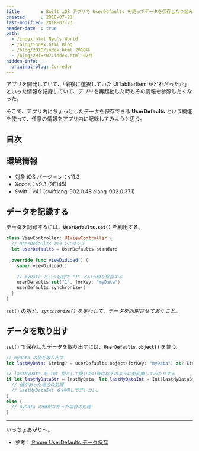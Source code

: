 ```yaml
---
title        : Swift iOS アプリで UserDefaults を使ってデータを保存したり読み込んだりする
created      : 2018-07-23
last-modified: 2018-07-23
header-date  : true
path:
  - /index.html Neo's World
  - /blog/index.html Blog
  - /blog/2018/index.html 2018年
  - /blog/2018/07/index.html 07月
hidden-info:
  original-blog: Corredor
---
```


アプリを開発していて、「最後に選択していた UITabBarItem がどれだったか」といった情報を記録していて、アプリを再起動した時もその情報を参照したくなった。

そこで、アプリ内にちょっとしたデータを保存できる __UserDefaults__ という機能を使って、任意の情報をアプリ内に記録してみようと思う。

## 目次

## 環境情報

- 対象 iOS バージョン：v11.3
- Xcode：v9.3 (9E145)
- Swift：v4.1 (swiftlang-902.0.48 clang-902.0.37.1)

## データを記録する

データを記録するには、__`UserDefaults.set()`__ を利用する。

```swift
class ViewController: UIViewController {
  // UserDefaults のインスタンス
  let userDefaults = UserDefaults.standard
  
  override func viewDidLoad() {
    super.viewDidLoad()
    
    // myData という名前で "1" という値を保存する
    userDefaults.set("1", forKey: "myData")
    userDefaults.synchronize()
  }
}
```

`set()` のあと、_`synchronize()` を実行して、データを同期させておくこと。_

## データを取り出す

`set()` で保存したデータを取り出すには、__`UserDefaults.object()`__ を使う。

```swift
// myData の値を取り出す
let lastMyData: String? = userDefaults.object(forKey: "myData") as? String

// lastMyData を Int 型として扱いたい時は以下のように型変換してみたりする
if let lastMyDataStr = lastMyData, let lastMyDataInt = Int(lastMyDataStr) {
  // 値があった場合の処理
  // lastMyDataInt を利用してアレコレ…
}
else {
  // myData の値がなかった場合の処理
}
```

---

いっちょあがり～。

- 参考：[iPhone UserDefaults データ保存](https://i-app-tec.com/ios/nsuserdefaults.html)
